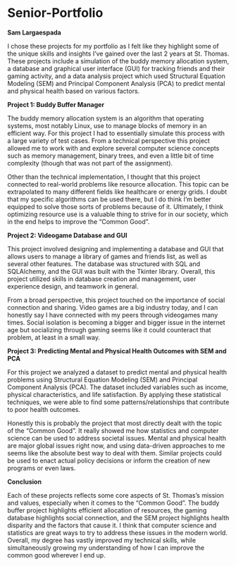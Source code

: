 # Senior-Portfolio

**Sam Largaespada**

I chose these projects for my portfolio as I felt like they highlight some of the unique skills and insights I’ve gained over the last 2 years at St. Thomas. These projects include a simulation of the buddy memory allocation system, a database and graphical user interface (GUI) for tracking friends and their gaming activity, and a data analysis project which used Structural Equation Modeling (SEM) and Principal Component Analysis (PCA) to predict mental and physical health based on various factors.


**Project 1: Buddy Buffer Manager**

The buddy memory allocation system is an algorithm that operating systems, most notably Linux, use to manage blocks of memory in an efficient way. For this project I had to essentially simulate this process with a large variety of test cases. From a technical perspective this project allowed me to work with and explore several computer science concepts such as memory management, binary trees, and even a little bit of time complexity (though that was not part of the assignment).

Other than the technical implementation, I thought that this project connected to real-world problems like resource allocation. This topic can be extrapolated to many different fields like healthcare or energy grids. I doubt that my specific algorithms can be used there, but I do think I’m better equipped to solve those sorts of problems because of it. Ultimately, I think optimizing resource use is a valuable thing to strive for in our society, which in the end helps to improve the “Common Good”.


**Project 2: Videogame Database and GUI**

This project involved designing and implementing a database and GUI that allows users to manage a library of games and friends list, as well as several other features. The database was structured with SQL and SQLAlchemy, and the GUI was built with the Tkinter library. Overall, this project utilized skills in database creation and management, user experience design, and teamwork in general.

From a broad perspective, this project touched on the importance of social connection and sharing. Video games are a big industry today, and I can honestly say I have connected with my peers through videogames many times. Social isolation is becoming a bigger and bigger issue in the internet age but socializing through gaming seems like it could counteract that problem, at least in a small way.


**Project 3: Predicting Mental and Physical Health Outcomes with SEM and PCA**

For this project we analyzed a dataset to predict mental and physical health problems using Structural Equation Modeling (SEM) and Principal Component Analysis (PCA). The dataset included variables such as income, physical characteristics, and life satisfaction. By applying these statistical techniques, we were able to find some patterns/relationships that contribute to poor health outcomes.

Honestly this is probably the project that most directly dealt with the topic of the “Common Good”. It really showed me how statistics and computer science can be used to address societal issues. Mental and physical health are major global issues right now, and using data-driven approaches to me seems like the absolute best way to deal with them. Similar projects could be used to enact actual policy decisions or inform the creation of new programs or even laws.


**Conclusion**

Each of these projects reflects some core aspects of St. Thomas’s mission and values, especially when it comes to the “Common Good”. The buddy buffer project highlights efficient allocation of resources, the gaming database highlights social connection, and the SEM project highlights health disparity and the factors that cause it. I think that computer science and statistics are great ways to try to address these issues in the modern world. Overall, my degree has vastly improved my technical skills, while simultaneously growing my understanding of how I can improve the common good wherever I end up.
